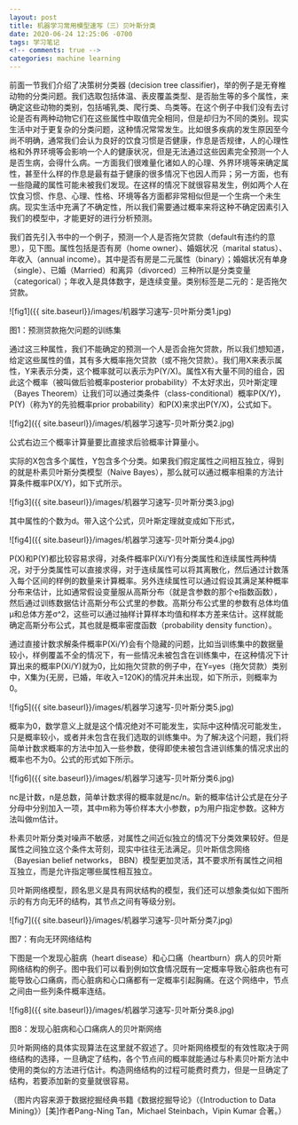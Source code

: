 ```yaml
---
layout: post
title: 机器学习常用模型速写（三）贝叶斯分类
date: 2020-06-24 12:25:06 -0700
tags: 学习笔记
<!-- comments: true -->
categories: machine learning
---
```


前面一节我们介绍了决策树分类器 (decision tree classifier)，举的例子是无脊椎动物的分类问题。我们选取包括体温、表皮覆盖类型、是否胎生等的多个属性，来确定这些动物的类别，包括哺乳类、爬行类、鸟类等。在这个例子中我们没有去讨论是否有两种动物它们在这些属性中取值完全相同，但是却归为不同的类别。现实生活中对于更复杂的分类问题，这种情况常常发生。比如很多疾病的发生原因至今尚不明确，通常我们会认为良好的饮食习惯是否健康，作息是否规律，人的心理性格和外界环境等会影响一个人的健康状况，但是无法通过这些因素完全预测一个人是否生病，会得什么病。一方面我们很难量化诸如人的心理、外界环境等来确定属性，甚至什么样的作息是最有益于健康的很多情况下也因人而异；另一方面，也有一些隐藏的属性可能未被我们发现。在这样的情况下就很容易发生，例如两个人在饮食习惯、作息、心理、性格、环境等各方面都非常相似但是一个生病一个未生病。现实生活中充满了不确定性，所以我们需要通过概率来将这种不确定因素引入我们的模型中，才能更好的进行分析预测。

我们首先引入书中的一个例子，预测一个人是否拖欠贷款（default有违约的意思），见下图。属性包括是否有房（home owner）、婚姻状况（marital status）、年收入（annual income）。其中是否有房是二元属性（binary）；婚姻状况有单身（single）、已婚（Married）和离异（divorced）三种所以是分类变量（categorical）；年收入是具体数字，是连续变量。类别标签是二元的：是否拖欠贷款。

![fig1]({{ site.baseurl}}/images/机器学习速写-贝叶斯分类1.jpg)

图1：预测贷款拖欠问题的训练集

通过这三种属性，我们不能确定的预测一个人是否会拖欠贷款，所以我们想知道，给定这些属性的值，其有多大概率拖欠贷款（或不拖欠贷款）。我们用X来表示属性，Y来表示分类，这个概率就可以表示为P(Y/X)。属性X有大量不同的组合，因此这个概率（被叫做后验概率posterior probability）不太好求出，贝叶斯定理（Bayes Theorem）让我们可以通过类条件（class-conditional）概率P(X/Y)，P(Y)（称为Y的先验概率prior probability）和P(X)来求出P(Y/X)，公式如下。

![fig2]({{ site.baseurl}}/images/机器学习速写-贝叶斯分类2.jpg)

公式右边三个概率计算量要比直接求后验概率计算量小。

实际的X包含多个属性，Y包含多个分类。如果我们假定属性之间相互独立，得到的就是朴素贝叶斯分类模型（Naive Bayes），那么就可以通过概率相乘的方法计算条件概率P(X/Y)，如下式所示。

![fig3]({{ site.baseurl}}/images/机器学习速写-贝叶斯分类3.jpg)

其中属性的个数为d。带入这个公式，贝叶斯定理就变成如下形式，

![fig4]({{ site.baseurl}}/images/机器学习速写-贝叶斯分类4.jpg)

P(X)和P(Y)都比较容易求得，对条件概率P(Xi/Y)有分类属性和连续属性两种情况，对于分类属性可以直接求得，对于连续属性可以将其离散化，然后通过计数落入每个区间的样例的数量来计算概率。另外连续属性可以通过假设其满足某种概率分布来估计，比如通常假设变量服从高斯分布（就是含参数的那个e指数函数），然后通过训练数据估计高斯分布公式里的参数。高斯分布公式里的参数有总体均值μ和总体方差σ^2，这些可以通过抽样计算样本均值和样本方差来估计。这样就能确定高斯分布公式，其也就是概率密度函数（probability density function）。

通过直接计数求解条件概率P(Xi/Y)会有个隐藏的问题，比如当训练集中的数据量较小，样例覆盖不全的情况下，有一些情况未被包含在训练集中，在这种情况下计算出来的概率P(Xi/Y)就为0，比如拖欠贷款的例子中，在Y=yes（拖欠贷款）类别中，X集为{无房，已婚，年收入=120K}的情况并未出现，如下所示，则概率为0。

![fig5]({{ site.baseurl}}/images/机器学习速写-贝叶斯分类5.jpg)

概率为0，数学意义上就是这个情况绝对不可能发生，实际中这种情况可能发生，只是概率较小，或者并未包含在我们选取的训练集中。为了解决这个问题，我们将简单计数求概率的方法中加入一些参数，使得即使未被包含进训练集的情况求出的概率也不为0。公式的形式如下所示。

![fig6]({{ site.baseurl}}/images/机器学习速写-贝叶斯分类6.jpg)

nc是计数，n是总数，简单计数求得的概率就是nc/n。新的概率估计公式是在分子分母中分别加入一项，其中m称为等价样本大小参数，p为用户指定参数。这种方法叫做m估计。

朴素贝叶斯分类对噪声不敏感，对属性之间近似独立的情况下分类效果较好。但是属性之间独立这个条件太苛刻，现实中往往无法满足。贝叶斯信念网络（Bayesian belief networks， BBN）模型更加灵活，其不要求所有属性之间相互独立，而是允许指定哪些属性相互独立。

贝叶斯网络模型，顾名思义是具有网状结构的模型，我们还可以想象类似如下图所示的有方向无环的结构，其节点之间有等级分别。

![fig7]({{ site.baseurl}}/images/机器学习速写-贝叶斯分类7.jpg)

图7：有向无环网络结构

下图是一个发现心脏病（heart disease）和心口痛（heartburn）病人的贝叶斯网络结构的例子。图中我们可以看到例如饮食情况既有一定概率导致心脏病也有可能导致心口痛病，而心脏病和心口痛都有一定概率引起胸痛。在这个网络中，节点之间由一些列条件概率连结。

![fig8]({{ site.baseurl}}/images/机器学习速写-贝叶斯分类8.jpg)

图8：发现心脏病和心口痛病人的贝叶斯网络

贝叶斯网络的具体实现算法在这里就不叙述了。贝叶斯网络模型的有效性取决于网络结构的选择，一旦确定了结构，各个节点间的概率就能通过与朴素贝叶斯方法中使用的类似的方法进行估计。构造网络结构的过程可能费时费力，但是一旦确定了结构，若要添加新的变量就很容易。

（图片内容来源于数据挖掘经典书籍《数据挖掘导论》（《Introduction to Data Mining》）[美]作者Pang-Ning Tan，Michael Steinbach，Vipin Kumar 合著。）